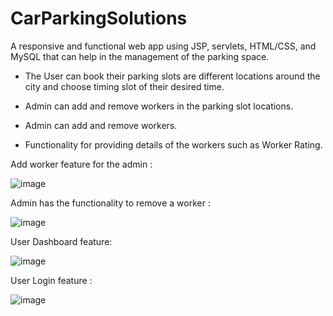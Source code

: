 # CarParkingSolutions
A responsive and functional web app using JSP, servlets, HTML/CSS, and MySQL that can help in the management of the parking space.


* The User can book their parking slots are different locations around the city and choose timing slot of their desired time. 

* Admin can add and remove workers in the parking slot locations. 

* Admin can add and remove workers.

* Functionality for providing details of the workers such as Worker Rating. 



Add worker feature for the admin :


![image](https://user-images.githubusercontent.com/29221347/176601834-cabe0e59-9ff8-4753-ba59-0d969523ab27.png)



Admin has the functionality to remove a worker :


![image](https://user-images.githubusercontent.com/29221347/176601975-9d2eb396-11cd-4427-97e1-112e4fe7885f.png)



 User Dashboard feature:
 

![image](https://user-images.githubusercontent.com/29221347/176602169-740cfcb1-b35f-4c52-b399-b4a33d19da2e.png)



User Login feature :


![image](https://user-images.githubusercontent.com/29221347/176602466-f3e08ebc-ef1a-45a8-88a5-1a221c957b54.png)

